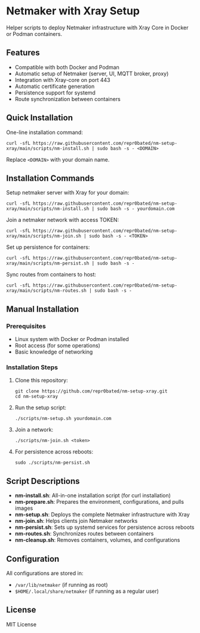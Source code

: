 # Netmaker with Xray Setup

Helper scripts to deploy Netmaker infrastructure with Xray Core in Docker or Podman containers.

## Features

- Compatible with both Docker and Podman
- Automatic setup of Netmaker (server, UI, MQTT broker, proxy)
- Integration with Xray-core on port 443
- Automatic certificate generation
- Persistence support for systemd
- Route synchronization between containers

## Quick Installation

One-line installation command:
```
curl -sfL https://raw.githubusercontent.com/repr0bated/nm-setup-xray/main/scripts/nm-install.sh | sudo bash -s - <DOMAIN>
```

Replace `<DOMAIN>` with your domain name.

## Installation Commands

Setup netmaker server with Xray for your domain:
```
curl -sfL https://raw.githubusercontent.com/repr0bated/nm-setup-xray/main/scripts/nm-install.sh | sudo bash -s - yourdomain.com
```

Join a netmaker network with access TOKEN:
```
curl -sfL https://raw.githubusercontent.com/repr0bated/nm-setup-xray/main/scripts/nm-join.sh | sudo bash -s - <TOKEN>
```

Set up persistence for containers:
```
curl -sfL https://raw.githubusercontent.com/repr0bated/nm-setup-xray/main/scripts/nm-persist.sh | sudo bash -s -
```

Sync routes from containers to host:
```
curl -sfL https://raw.githubusercontent.com/repr0bated/nm-setup-xray/main/scripts/nm-routes.sh | sudo bash -s -
```

## Manual Installation

### Prerequisites

- Linux system with Docker or Podman installed
- Root access (for some operations)
- Basic knowledge of networking

### Installation Steps

1. Clone this repository:
   ```
   git clone https://github.com/repr0bated/nm-setup-xray.git
   cd nm-setup-xray
   ```

2. Run the setup script:
   ```
   ./scripts/nm-setup.sh yourdomain.com
   ```

3. Join a network:
   ```
   ./scripts/nm-join.sh <token>
   ```

4. For persistence across reboots:
   ```
   sudo ./scripts/nm-persist.sh
   ```

## Script Descriptions

- **nm-install.sh**: All-in-one installation script (for curl installation)
- **nm-prepare.sh**: Prepares the environment, configurations, and pulls images
- **nm-setup.sh**: Deploys the complete Netmaker infrastructure with Xray
- **nm-join.sh**: Helps clients join Netmaker networks
- **nm-persist.sh**: Sets up systemd services for persistence across reboots
- **nm-routes.sh**: Synchronizes routes between containers
- **nm-cleanup.sh**: Removes containers, volumes, and configurations

## Configuration

All configurations are stored in:
- `/var/lib/netmaker` (if running as root)
- `$HOME/.local/share/netmaker` (if running as a regular user)

## License

MIT License
